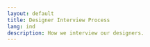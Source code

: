 ```yaml
---
layout: default
title: Designer Interview Process
lang: ind
description: How we interview our designers.
---
```


